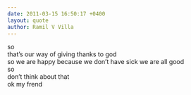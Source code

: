 ```yaml
---
date: 2011-03-15 16:50:17 +0400
layout: quote
author: Ramil V Villa
---
```

so  
that’s our way of giving thanks to god  
so we are happy because we don’t have sick we are all good  
so  
don’t think about that  
ok my frend